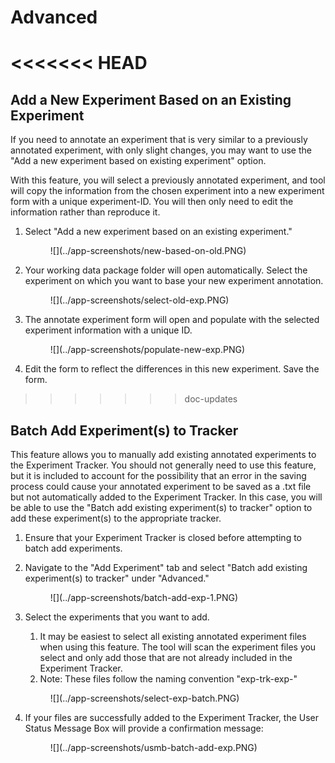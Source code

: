 # Advanced
<<<<<<< HEAD
=======

## Add a New Experiment Based on an Existing Experiment

If you need to annotate an experiment that is very similar to a previously annotated experiment, with only slight changes, you may want to use the "Add a new experiment based on existing experiment" option. 

With this feature, you will select a previously annotated experiment, and tool will copy the information from the chosen experiment into a new experiment form with a unique experiment-ID. You will then only need to edit the information rather than reproduce it.

1. Select "Add a new experiment based on an existing experiment."

    <figure markdown>
        ![](../app-screenshots/new-based-on-old.PNG)
        <figcaption></figcaption>
    </figure>

2. Your working data package folder will open automatically. Select the experiment on which you want to base your new experiment annotation. 

    <figure markdown>
        ![](../app-screenshots/select-old-exp.PNG)
        <figcaption></figcaption>
    </figure>

3. The annotate experiment form will open and populate with the selected experiment information with a unique ID.

    <figure markdown>
        ![](../app-screenshots/populate-new-exp.PNG)
        <figcaption></figcaption>
    </figure>

4. Edit the form to reflect the differences in this new experiment. Save the form.

>>>>>>> doc-updates
## Batch Add Experiment(s) to Tracker

This feature allows you to manually add existing annotated experiments to the Experiment Tracker. You should not generally need to use this feature, but it is included to account for the possibility that an error in the saving process could cause your annotated experiment to be saved as a .txt file but not automatically added to the Experiment Tracker. In this case, you will be able to use the "Batch add existing experiment(s) to tracker" option to add these experiment(s) to the appropriate tracker.

1. Ensure that your Experiment Tracker is closed before attempting to batch add experiments.
1. Navigate to the "Add Experiment" tab and select "Batch add existing experiment(s) to tracker" under "Advanced."

    <figure markdown>
        ![](../app-screenshots/batch-add-exp-1.PNG)
        <figcaption></figcaption>
    </figure>

3. Select the experiments that you want to add.
    1. It may be easiest to select all existing annotated experiment files when using this feature. The tool will scan the experiment files you select and only add those that are not already included in the Experiment Tracker.
    2. Note: These files follow the naming convention "exp-trk-exp-"

    <figure markdown>
        ![](../app-screenshots/select-exp-batch.PNG)
        <figcaption></figcaption>
    </figure>

4. If your files are successfully added to the Experiment Tracker, the User Status Message Box will provide a confirmation message:

    <figure markdown>
        ![](../app-screenshots/usmb-batch-add-exp.PNG)
        <figcaption></figcaption>
    </figure>